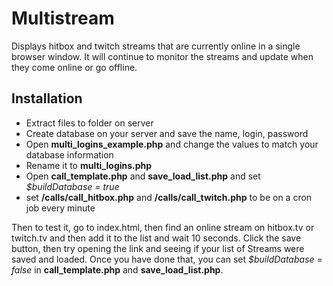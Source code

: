 # Multistream
Displays hitbox and twitch streams that are currently online in a single browser window. It will continue to monitor the streams and update when they come online or go offline.


## Installation

* Extract files to folder on server
* Create database on your server and save the name, login, password
* Open **multi_logins_example.php** and change the values to match your database information
* Rename it to **multi_logins.php**
* Open **call_template.php** and **save_load_list.php** and set *$buildDatabase = true*
* set **/calls/call_hitbox.php** and **/calls/call_twitch.php** to be on a cron job every minute

Then to test it, go to index.html, then find an online stream on hitbox.tv or twitch.tv and then add it to the list and wait 10 seconds.
Click the save button, then try opening the link and seeing if your list of Streams were saved and loaded. Once you have done that, you can set *$buildDatabase = false* in **call_template.php** and **save_load_list.php**.